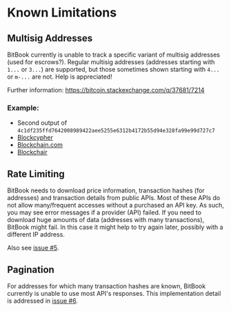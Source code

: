 # Known Limitations
## Multisig Addresses
BitBook currently is unable to track a specific variant of multisig addresses
(used for escrows?).
Regular multisig addresses (addresses starting with `1...` or `3...`) are supported,
but those sometimes shown starting with `4...` or `m-...` are not. Help is appreciated!


Further information: https://bitcoin.stackexchange.com/q/37681/7214
### Example:
* Second output of `4c1df235ffd7642008989422aee5255e6312b4172b55d94e328fa99e99d727c7`
* [Blockcypher](https://live.blockcypher.com/btc/tx/4c1df235ffd7642008989422aee5255e6312b4172b55d94e328fa99e99d727c7/)
* [Blockchain.com](https://www.blockchain.com/btc/tx/4c1df235ffd7642008989422aee5255e6312b4172b55d94e328fa99e99d727c7)
* [Blockchair](https://blockchair.com/bitcoin/transaction/4c1df235ffd7642008989422aee5255e6312b4172b55d94e328fa99e99d727c7)

## Rate Limiting
BitBook needs to download price information, transaction hashes (for addresses) and transaction details from public APIs.
Most of these APIs do not allow many/frequent accesses without a purchased an API key.
As such, you may see error messages if a provider (API) failed.
If you need to download huge amounts of data (addresses with many transactions), BitBook might fail.
In this case it might help to try again later, possibly with a different IP address.

Also see [issue #5](https://github.com/C-Otto/BitBook/issues/5).

## Pagination
For addresses for which many transaction hashes are known, BitBook currently is unable to use most API's responses.
This implementation detail is addressed in [issue #6](https://github.com/C-Otto/BitBook/issues/6).